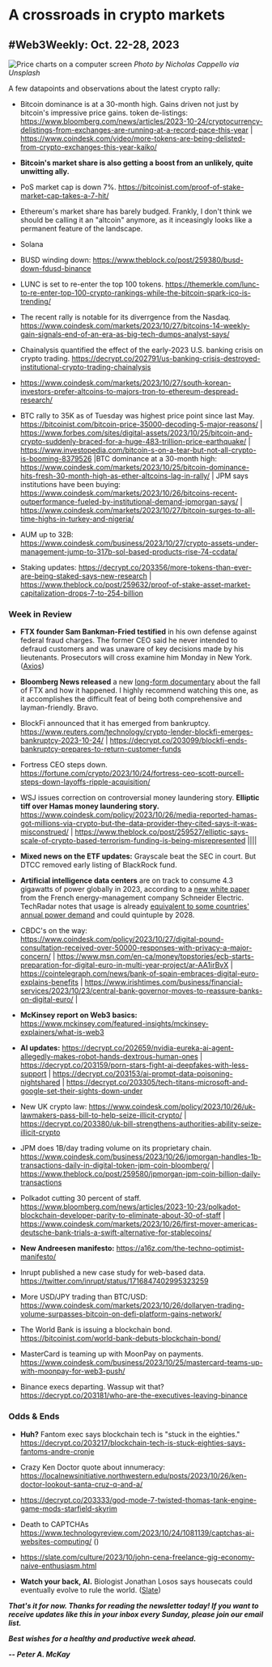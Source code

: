 # A crossroads in crypto markets
## #Web3Weekly: Oct. 22-28, 2023

![Price charts on a computer screen](https://images.unsplash.com/photo-1560221328-12fe60f83ab8?auto=format&fit=crop&q=80&w=3548&ixlib=rb-4.0.3&ixid=M3wxMjA3fDB8MHxwaG90by1wYWdlfHx8fGVufDB8fHx8fA%3D%3D)
*Photo by Nicholas Cappello via Unsplash*

<!-- Lead with market factoids from last two weeks. Intro with 2-3 meaty paragraphs, then get into listicle. Should be ~400 words. -->

A few datapoints and observations about the latest crypto rally:

- Bitcoin dominance is at a 30-month high. Gains driven not just by bitcoin's impressive price gains. token de-listings: https://www.bloomberg.com/news/articles/2023-10-24/cryptocurrency-delistings-from-exchanges-are-running-at-a-record-pace-this-year | https://www.coindesk.com/video/more-tokens-are-being-delisted-from-crypto-exchanges-this-year-kaiko/

- **Bitcoin's market share is also getting a boost from an unlikely, quite unwitting ally.**


- PoS market cap is down 7%. https://bitcoinist.com/proof-of-stake-market-cap-takes-a-7-hit/

- Ethereum's market share has barely budged. Frankly, I don't think we should be calling it an "altcoin" anymore, as it inceasingly looks like a permanent feature of the landscape.

- Solana

- BUSD winding down: https://www.theblock.co/post/259380/busd-down-fdusd-binance

- LUNC is set to re-enter the top 100 tokens. https://themerkle.com/lunc-to-re-enter-top-100-crypto-rankings-while-the-bitcoin-spark-ico-is-trending/

- The recent rally is notable for its diverrgence from the Nasdaq. https://www.coindesk.com/markets/2023/10/27/bitcoins-14-weekly-gain-signals-end-of-an-era-as-big-tech-dumps-analyst-says/

- Chainalysis quantified the effect of the early-2023 U.S. banking crisis on crypto trading. https://decrypt.co/202791/us-banking-crisis-destroyed-institutional-crypto-trading-chainalysis

- https://www.coindesk.com/markets/2023/10/27/south-korean-investors-prefer-altcoins-to-majors-tron-to-ethereum-despread-research/

- BTC rally to 35K as of Tuesday was highest price point since last May.  https://bitcoinist.com/bitcoin-price-35000-decoding-5-major-reasons/ | https://www.forbes.com/sites/digital-assets/2023/10/25/bitcoin-and-crypto-suddenly-braced-for-a-huge-483-trillion-price-earthquake/ | https://www.investopedia.com/bitcoin-s-on-a-tear-but-not-all-crypto-is-booming-8379526 |BTC dominance at a 30-month high: https://www.coindesk.com/markets/2023/10/25/bitcoin-dominance-hits-fresh-30-month-high-as-ether-altcoins-lag-in-rally/ | JPM says institutions have been buying: https://www.coindesk.com/markets/2023/10/26/bitcoins-recent-outperformance-fueled-by-institutional-demand-jpmorgan-says/  |  https://www.coindesk.com/markets/2023/10/27/bitcoin-surges-to-all-time-highs-in-turkey-and-nigeria/

- AUM up to 32B: https://www.coindesk.com/business/2023/10/27/crypto-assets-under-management-jump-to-317b-sol-based-products-rise-74-ccdata/

- Staking updates: https://decrypt.co/203356/more-tokens-than-ever-are-being-staked-says-new-research | https://www.theblock.co/post/259632/proof-of-stake-asset-market-capitalization-drops-7-to-254-billion


### Week in Review

- **FTX founder Sam Bankman-Fried testified** in his own defense against federal fraud charges. The former CEO said he never intended to defraud customers and was unaware of key decisions made by his lieutenants. Prosecutors will cross examine him Monday in New York. ([Axios](https://www.axios.com/2023/10/27/sbf-ftx-trial-testifies-fraud-crypto))

- **Bloomberg News released** a new [long-form documentary](https://www.youtube.com/watch?v=3QpdU9LS540) about the fall of FTX and how it happened. I highly recommend watching this one, as it accomplishes the difficult feat of being both comprehensive and layman-friendly. Bravo.

- BlockFi announced that it has emerged from bankruptcy. https://www.reuters.com/technology/crypto-lender-blockfi-emerges-bankruptcy-2023-10-24/ | https://decrypt.co/203099/blockfi-ends-bankruptcy-prepares-to-return-customer-funds

- Fortress CEO steps down. https://fortune.com/crypto/2023/10/24/fortress-ceo-scott-purcell-steps-down-layoffs-ripple-acquisition/

- WSJ issues correction on controversial money laundering story. **Elliptic tiff over Hamas money laundering story.** https://www.coindesk.com/policy/2023/10/26/media-reported-hamas-got-millions-via-crypto-but-the-data-provider-they-cited-says-it-was-misconstrued/ | https://www.theblock.co/post/259527/elliptic-says-scale-of-crypto-based-terrorism-funding-is-being-misrepresented ||||

- **Mixed news on the ETF updates:** Grayscale beat the SEC in court. But DTCC removed early listing of BlackRock fund.

- **Artificial intelligence data centers** are on track to consume 4.3 gigawatts of power globally in 2023, according to a [new white paper](https://download.schneider-electric.com/files?p_Doc_Ref=SPD_WP110_EN&p_enDocType=White+Paper&p_File_Name=WP110_V1.1_EN.pdf) from the French energy-management company Schneider Electric. TechRadar notes that usage is already [equivalent to some countries' annual power demand](https://www.techradar.com/pro/ai-usage-power-consumption-is-now-similar-to-many-small-countries) and could quintuple by 2028.

- CBDC's on the way: https://www.coindesk.com/policy/2023/10/27/digital-pound-consultation-received-over-50000-responses-with-privacy-a-major-concern/ | https://www.msn.com/en-ca/money/topstories/ecb-starts-preparation-for-digital-euro-in-multi-year-project/ar-AA1irBvX | https://cointelegraph.com/news/bank-of-spain-embraces-digital-euro-explains-benefits | https://www.irishtimes.com/business/financial-services/2023/10/23/central-bank-governor-moves-to-reassure-banks-on-digital-euro/ |

- **McKinsey report on Web3 basics:** https://www.mckinsey.com/featured-insights/mckinsey-explainers/what-is-web3

- **AI updates:** https://decrypt.co/202659/nvidia-eureka-ai-agent-allegedly-makes-robot-hands-dextrous-human-ones | https://decrypt.co/203159/porn-stars-fight-ai-deepfakes-with-less-support | https://decrypt.co/203153/ai-prompt-data-poisoning-nightshared | https://decrypt.co/203305/tech-titans-microsoft-and-google-set-their-sights-down-under

- New UK crypto law: https://www.coindesk.com/policy/2023/10/26/uk-lawmakers-pass-bill-to-help-seize-illicit-crypto/  | https://decrypt.co/203380/uk-bill-strengthens-authorities-ability-seize-illicit-crypto


- JPM does 1B/day trading volume on its proprietary chain. https://www.coindesk.com/business/2023/10/26/jpmorgan-handles-1b-transactions-daily-in-digital-token-jpm-coin-bloomberg/ | https://www.theblock.co/post/259580/jpmorgan-jpm-coin-billion-daily-transactions


- Polkadot cutting 30 percent of staff. https://www.bloomberg.com/news/articles/2023-10-23/polkadot-blockchain-developer-parity-to-eliminate-about-30-of-staff | https://www.coindesk.com/markets/2023/10/26/first-mover-americas-deutsche-bank-trials-a-swift-alternative-for-stablecoins/

- **New Andreesen manifesto:** https://a16z.com/the-techno-optimist-manifesto/


- Inrupt published a new case study for web-based data. https://twitter.com/inrupt/status/1716847402995323259

- More USD/JPY trading than BTC/USD: https://www.coindesk.com/markets/2023/10/26/dollaryen-trading-volume-surpasses-bitcoin-on-defi-platform-gains-network/

- The World Bank is issuing a blockchain bond. https://bitcoinist.com/world-bank-debuts-blockchain-bond/

- MasterCard is teaming up with MoonPay on payments. https://www.coindesk.com/business/2023/10/25/mastercard-teams-up-with-moonpay-for-web3-push/

- Binance execs departing. Wassup wit that? https://decrypt.co/203181/who-are-the-executives-leaving-binance

<!-- -->

### Odds & Ends

- **Huh?** Fantom exec says blockchain tech is "stuck in the eighties." https://decrypt.co/203217/blockchain-tech-is-stuck-eighties-says-fantoms-andre-cronje

- Crazy Ken Doctor quote about innumeracy: https://localnewsinitiative.northwestern.edu/posts/2023/10/26/ken-doctor-lookout-santa-cruz-q-and-a/

- https://decrypt.co/203333/god-mode-7-twisted-thomas-tank-engine-game-mods-starfield-skyrim

- Death to CAPTCHAs https://www.technologyreview.com/2023/10/24/1081139/captchas-ai-websites-computing/ ()

- https://slate.com/culture/2023/10/john-cena-freelance-gig-economy-naive-enthusiasm.html

- **Watch your back, AI.** Biologist Jonathan Losos says housecats could eventually evolve to rule the world. ([Slate](https://slate.com/technology/2023/10/house-cats-evolution-anthropocene-extinction.html))

<!-- Boilerplate needs re-working. This is version from last week... -->

_**That's it for now. Thanks for reading the newsletter today! If you want to receive updates like this in your inbox every Sunday, please join our email list.**_

<!--Move this content to standing editorial policy page on the website.     _**Note: #Web3Weekly content is intended for journalistic purposes only, not as investment advice. Always [DYOR](https://www.urbandictionary.com/define.php?term=DYOR) and consult appropriate financial professionals before making investment decisions.**_ -->

_**Best wishes for a healthy and productive week ahead.**_  

_**-- Peter A. McKay**_  
